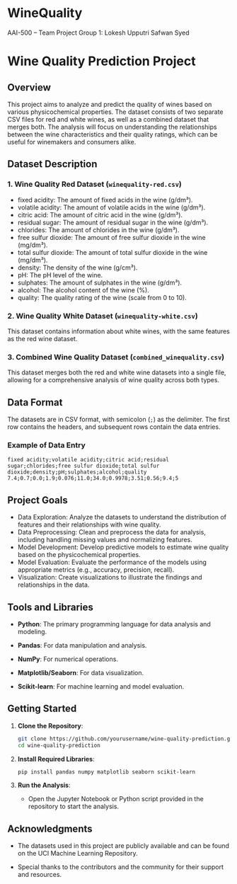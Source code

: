 # WineQuality
AAI-500 – Team Project
Group 1:
Lokesh Upputri
Safwan Syed

# Wine Quality Prediction Project

## Overview

This project aims to analyze and predict the quality of wines based on various physicochemical properties. The dataset consists of two separate CSV files for red and white wines, as well as a combined dataset that merges both. The analysis will focus on understanding the relationships between the wine characteristics and their quality ratings, which can be useful for winemakers and consumers alike.

## Dataset Description

### 1. Wine Quality Red Dataset (`winequality-red.csv`)

- fixed acidity: The amount of fixed acids in the wine (g/dm³).
- volatile acidity: The amount of volatile acids in the wine (g/dm³).
- citric acid: The amount of citric acid in the wine (g/dm³).
- residual sugar: The amount of residual sugar in the wine (g/dm³).
- chlorides: The amount of chlorides in the wine (g/dm³).
- free sulfur dioxide: The amount of free sulfur dioxide in the wine (mg/dm³).
- total sulfur dioxide: The amount of total sulfur dioxide in the wine (mg/dm³).
- density: The density of the wine (g/cm³).
- pH: The pH level of the wine.
- sulphates: The amount of sulphates in the wine (g/dm³).
- alcohol: The alcohol content of the wine (%).
- quality: The quality rating of the wine (scale from 0 to 10).


### 2. Wine Quality White Dataset (`winequality-white.csv`)
This dataset contains information about white wines, with the same features as the red wine dataset.


### 3. Combined Wine Quality Dataset (`combined_winequality.csv`)

This dataset merges both the red and white wine datasets into a single file, allowing for a comprehensive analysis of wine quality across both types.


## Data Format

The datasets are in CSV format, with semicolon (`;`) as the delimiter. The first row contains the headers, and subsequent rows contain the data entries.

### Example of Data Entry

```csv
fixed acidity;volatile acidity;citric acid;residual sugar;chlorides;free sulfur dioxide;total sulfur dioxide;density;pH;sulphates;alcohol;quality
7.4;0.7;0.0;1.9;0.076;11.0;34.0;0.9978;3.51;0.56;9.4;5
```

## Project Goals

- Data Exploration: Analyze the datasets to understand the distribution of features and their relationships with wine quality.
- Data Preprocessing: Clean and preprocess the data for analysis, including handling missing values and normalizing features.
- Model Development: Develop predictive models to estimate wine quality based on the physicochemical properties.
- Model Evaluation: Evaluate the performance of the models using appropriate metrics (e.g., accuracy, precision, recall).
- Visualization: Create visualizations to illustrate the findings and relationships in the data.


## Tools and Libraries

- **Python**: The primary programming language for data analysis and modeling.

- **Pandas**: For data manipulation and analysis.

- **NumPy**: For numerical operations.

- **Matplotlib/Seaborn**: For data visualization.

- **Scikit-learn**: For machine learning and model evaluation.


## Getting Started

1. **Clone the Repository**: 
   ```bash
   git clone https://github.com/yourusername/wine-quality-prediction.git
   cd wine-quality-prediction
   ```


2. **Install Required Libraries**:
   ```bash
   pip install pandas numpy matplotlib seaborn scikit-learn
   ```

3. **Run the Analysis**:

   - Open the Jupyter Notebook or Python script provided in the repository to start the analysis.


## Acknowledgments

- The datasets used in this project are publicly available and can be found on the UCI Machine Learning Repository.

- Special thanks to the contributors and the community for their support and resources.


